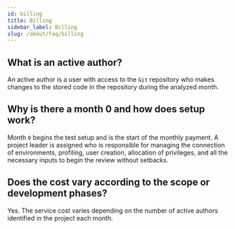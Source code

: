 ```yaml
---
id: billing
title: Billing
sidebar_label: Billing
slug: /about/faq/billing
---
```


## What is an active author?

An active author is a user
with access to the `Git` repository
who makes changes to the stored code
in the repository
during the analyzed month.

## Why is there a month 0 and how does setup work?

Month `0` begins the test setup
and is the start of the monthly payment.
A project leader is assigned
who is responsible for managing
the connection of environments,
profiling, user creation,
allocation of privileges,
and all the necessary inputs
to begin the review without setbacks.

## Does the cost vary according to the scope or development phases?

Yes.
The service cost varies
depending on the number of active authors
identified in the project each month.
